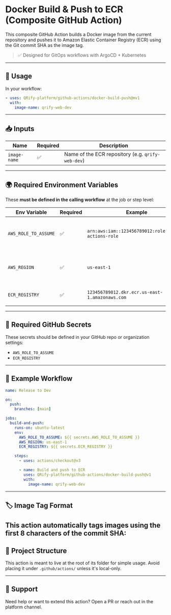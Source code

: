 # Docker Build & Push to ECR (Composite GitHub Action)

This composite GitHub Action builds a Docker image from the current repository and pushes it to Amazon Elastic Container Registry (ECR) using the Git commit SHA as the image tag.

> ✅ Designed for GitOps workflows with ArgoCD + Kubernetes

---

## 🚀 Usage

In your workflow:

```yaml
- uses: QRify-platform/github-actions/docker-build-push@mv1
  with:
    image-name: qrify-web-dev
```

---

## 📥 Inputs

| Name        | Required | Description                                               |
|-------------|----------|-----------------------------------------------------------|
| `image-name` | ✅        | Name of the ECR repository (e.g. `qrify-web-dev`)         |

---

## 🌍 Required Environment Variables

These **must be defined in the calling workflow** at the job or step level:

| Env Variable         | Required | Example                                               | Description                                             |
|----------------------|----------|-------------------------------------------------------|---------------------------------------------------------|
| `AWS_ROLE_TO_ASSUME` | ✅        | `arn:aws:iam::123456789012:role/github-actions-role` | The IAM role this workflow assumes using OIDC          |
| `AWS_REGION`         | ✅        | `us-east-1`                                           | AWS region where your ECR registry is hosted           |
| `ECR_REGISTRY`       | ✅        | `123456789012.dkr.ecr.us-east-1.amazonaws.com`        | Full domain of your ECR registry                       |

---

## 🔐 Required GitHub Secrets

These secrets should be defined in your GitHub repo or organization settings:

- `AWS_ROLE_TO_ASSUME`
- `ECR_REGISTRY`

---

## 🧪 Example Workflow

```yaml
name: Release to Dev

on:
  push:
    branches: [main]

jobs:
  build-and-push:
    runs-on: ubuntu-latest
    env:
      AWS_ROLE_TO_ASSUME: ${{ secrets.AWS_ROLE_TO_ASSUME }}
      AWS_REGION: us-east-1
      ECR_REGISTRY: ${{ secrets.ECR_REGISTRY }}

    steps:
      - uses: actions/checkout@v3

      - name: Build and push to ECR
        uses: QRify-platform/github-actions/docker-build-push@v1
        with:
          image-name: qrify-web-dev
```

---

## 🏷 Image Tag Format

This action automatically tags images using the **first 8 characters** of the commit SHA:
---

## 🧱 Project Structure

This action is meant to live at the root of its folder for simple usage. Avoid placing it under `.github/actions/` unless it's local-only.

---

## 🙋 Support

Need help or want to extend this action? Open a PR or reach out in the platform channel.
